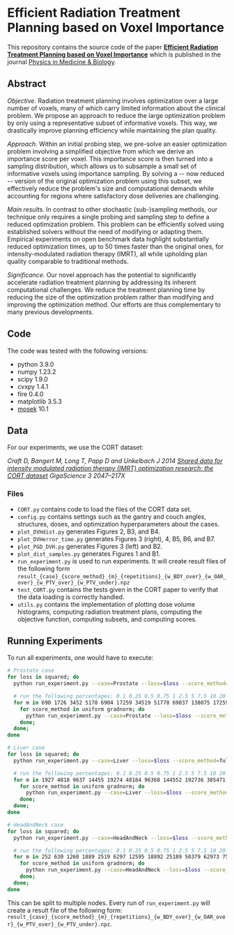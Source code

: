 # Efficient Radiation Treatment Planning based on Voxel Importance

This repository contains the source code of the paper [**Efficient Radiation Treatment Planning based on Voxel Importance**](https://iopscience.iop.org/article/10.1088/1361-6560/ad68bd) which is published in the journal [Physics in Medicine & Biology](https://iopscience.iop.org/journal/0031-9155).

## Abstract
*Objective.*
Radiation treatment planning involves optimization over a large number of voxels, many of which carry limited information about the clinical problem.
We propose an approach to reduce the large optimization problem by only using a representative subset of informative voxels.
This way, we drastically improve planning efficiency while maintaining the plan quality.

*Approach.*
Within an initial probing step, we pre-solve an easier optimization problem involving a simplified objective from which we derive an importance score per voxel.
This importance score is then turned into a sampling distribution, which allows us to subsample a small set of informative voxels using importance sampling.
By solving a -- now reduced -- version of the original optimization problem using this subset, we effectively reduce the problem's size and computational demands while accounting for regions where satisfactory dose deliveries are challenging.

*Main results.*
In contrast to other stochastic (sub-)sampling methods, our technique only requires a single probing and sampling step to define a reduced optimization problem.
This problem can be efficiently solved using established solvers without the need of modifying or adapting them.
Empirical experiments on open benchmark data highlight substantially reduced optimization times, up to 50 times faster than the original ones, for intensity-modulated radiation therapy (IMRT), all while upholding plan quality comparable to traditional methods.

*Significance.*
Our novel approach has the potential to significantly accelerate radiation treatment planning by addressing its inherent computational challenges.
We reduce the treatment planning time by reducing the size of the optimization problem rather than modifying and improving the optimization method.
Our efforts are thus complementary to many previous developments.

## Code

The code was tested with the following versions:

* python 3.9.0
* numpy 1.23.2
* scipy 1.9.0
* cvxpy 1.4.1
* fire 0.4.0
* matplotlib 3.5.3
* [mosek](https://www.mosek.com/) 10.1

## Data

For our experiments, we use the CORT dataset:

*Craft D, Bangert M, Long T, Papp D and Unkelbach J 2014 [Shared data for intensity modulated radiation therapy (IMRT) optimization research: the CORT dataset](https://academic.oup.com/gigascience/article/3/1/2047-217X-3-37/2682969) GigaScience 3 2047–217X*


### Files

- `CORT.py` contains code to load the files of the CORT data set.
- `config.py` contains settings such as the gantry and couch angles, structures, doses, and optimization hyperparameters about the cases.
- `plot_DVHdist.py` generates Figures 2, B3, and B4.
- `plot_DVHerror_time.py` generates Figures 3 (right), 4, B5, B6, and B7.
- `plot_PGD_DVH.py` generates Figures 3 (left) and B2.
- `plot_dist_samples.py` generates Figures 1 and B1.
- `run_experiment.py` is used to run experiments. It will create result files of the following form `result_{case}_{score_method}_{m}_{repetitions}_{w_BDY_over}_{w_OAR_over}_{w_PTV_over}_{w_PTV_under}.npz`
- `test_CORT.py` contains the tests given in the CORT paper to verify that the data loading is correctly handled.
- `utils.py` contains the implementation of plotting dose volume histograms, computing radiation treatment plans, computing the objective function, computing subsets, and computing scores.


## Running Experiments

To run all experiments, one would have to execute:
``` bash
# Prostate case
for loss in squared; do
  python run_experiment.py --case=Prostate --loss=$loss --score_method=full --m=0 --repetitions=0 --w_BDY_over=1.0 --w_OAR_over=1.0 --w_PTV_over=4096.0 --w_PTV_under=4096.0;

  # run the following percentages: 0.1 0.25 0.5 0.75 1 2.5 5 7.5 10 20 25 30 40 50 60 70 75 80 90
  for m in 690 1726 3452 5178 6904 17259 34519 51778 69037 138075 172593 207112 276149 345186 414224 483261 517780 552298 621336; do
    for score_method in uniform gradnorm; do
      python run_experiment.py --case=Prostate --loss=$loss --score_method=$score_method --m=$m --repetitions=50 --w_BDY_over=1.0 --w_OAR_over=1.0 --w_PTV_over=4096.0 --w_PTV_under=4096.0;
    done;
  done;
done

# Liver case
for loss in squared; do
  python run_experiment.py --case=Liver --loss=$loss --score_method=full --m=0 --repetitions=0 --w_BDY_over=1.0 --w_OAR_over=1.0 --w_PTV_over=4096.0 --w_PTV_under=4096.0;

  # run the following percentages: 0.1 0.25 0.5 0.75 1 2.5 5 7.5 10 20 25 30 40 50 60 70 75 80 90
  for m in 1927 4818 9637 14455 19274 48184 96368 144552 192736 385471 481839 578207 770943 963678 1156414 1349150 1445518 1541886 1734621; do
    for score_method in uniform gradnorm; do
      python run_experiment.py --case=Liver --loss=$loss --score_method=$score_method --m=$m --repetitions=50 --w_BDY_over=1.0 --w_OAR_over=1.0 --w_PTV_over=4096.0 --w_PTV_under=4096.0;
    done;
  done;
done

# HeadAndNeck case
for loss in squared; do
  python run_experiment.py --case=HeadAndNeck --loss=$loss --score_method=full --m=0 --repetitions=0 --w_BDY_over=1.0 --w_OAR_over=1.0 --w_PTV_over=4096.0 --w_PTV_under=4096.0;

  # run the following percentages: 0.1 0.25 0.5 0.75 1 2.5 5 7.5 10 20 25 30 40 50 60 70 75 80 90 
  for m in 252 630 1260 1889 2519 6297 12595 18892 25189 50379 62973 75568 100757 125946 151136 176325 188920 201514 226704; do
    for score_method in uniform gradnorm; do
      python run_experiment.py --case=HeadAndNeck --loss=$loss --score_method=$score_method --m=$m --repetitions=50 --w_BDY_over=1.0 --w_OAR_over=1.0 --w_PTV_over=4096.0 --w_PTV_under=4096.0;
    done;
  done;
done
```
This can be split to multiple nodes. Every run of `run_experiment.py` will create a result file of the following form: `result_{case}_{score_method}_{m}_{repetitions}_{w_BDY_over}_{w_OAR_over}_{w_PTV_over}_{w_PTV_under}.npz`.


